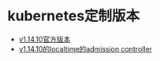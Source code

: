 

#   kubernetes定制版本

- [v1.14.10官方版本](https://github.com/cuisongliu/kubernetes/tree/v1.14.10)
- [v1.14.10的localtime的admission controller](https://github.com/cuisongliu/kubernetes/tree/v1.14.10-admission-localtime)

